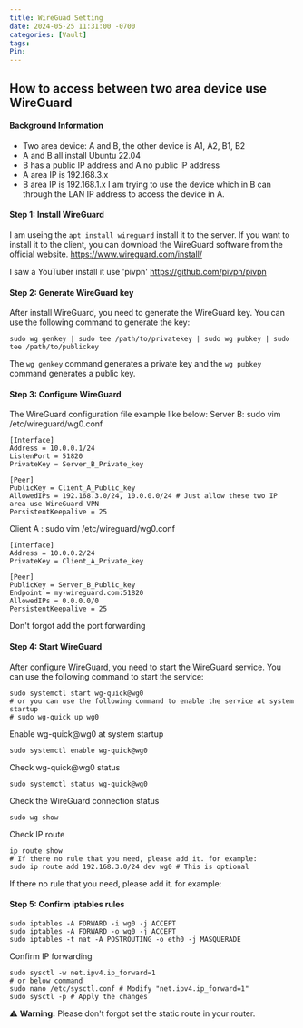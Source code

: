 ```yaml
---
title: WireGuad Setting
date: 2024-05-25 11:31:00 -0700
categories: [Vault]
tags: 
Pin:
---
```


## How to access between two area device use WireGuard

#### Background Information
   
   - Two area device: A and B, the other device is A1, A2, B1, B2 
   - A and B all install Ubuntu 22.04
   - B has a public IP address and A no public IP address
   - A area IP is 192.168.3.x
   - B area IP is 192.168.1.x
I am trying to use the device which in B can through the LAN IP address to access the device in A.

#### Step 1: Install WireGuard
I am useing the `apt install wireguard` install it to the server. If you want to install it to the client, you can download the WireGuard software from the official website. https://www.wireguard.com/install/ 

I saw a YouTuber install it use 'pivpn' https://github.com/pivpn/pivpn

#### Step 2: Generate WireGuard key
After install WireGuard, you need to generate the WireGuard key. You can use the following command to generate the key:

```shell
sudo wg genkey | sudo tee /path/to/privatekey | sudo wg pubkey | sudo tee /path/to/publickey
```
The `wg genkey` command generates a private key and the `wg pubkey` command generates a public key.

#### Step 3: Configure WireGuard
The WireGuard configuration file example like below:
Server B:
sudo vim /etc/wireguard/wg0.conf
```shell
[Interface]
Address = 10.0.0.1/24
ListenPort = 51820
PrivateKey = Server_B_Private_key

[Peer]
PublicKey = Client_A_Public_key
AllowedIPs = 192.168.3.0/24, 10.0.0.0/24 # Just allow these two IP area use WireGuard VPN
PersistentKeepalive = 25
```
Client A :
sudo vim /etc/wireguard/wg0.conf
```shell
[Interface]
Address = 10.0.0.2/24
PrivateKey = Client_A_Private_key

[Peer]
PublicKey = Server_B_Public_key
Endpoint = my-wireguard.com:51820
AllowedIPs = 0.0.0.0/0
PersistentKeepalive = 25
```
Don't forgot add the port forwarding

#### Step 4: Start WireGuard
After configure WireGuard, you need to start the WireGuard service. You can use the following command to start the service:
```shell
sudo systemctl start wg-quick@wg0
# or you can use the following command to enable the service at system startup
# sudo wg-quick up wg0
```
Enable wg-quick@wg0 at system startup
```shell
sudo systemctl enable wg-quick@wg0
```
Check wg-quick@wg0 status
```shell
sudo systemctl status wg-quick@wg0
```
Check the WireGuard connection status
```shell
sudo wg show
```
Check IP route
```shell
ip route show
# If there no rule that you need, please add it. for example:
sudo ip route add 192.168.3.0/24 dev wg0 # This is optional
```
If there no rule that you need, please add it. for example:


#### Step 5: Confirm iptables rules
```shell
sudo iptables -A FORWARD -i wg0 -j ACCEPT
sudo iptables -A FORWARD -o wg0 -j ACCEPT
sudo iptables -t nat -A POSTROUTING -o eth0 -j MASQUERADE
```
Confirm IP forwarding
```shell
sudo sysctl -w net.ipv4.ip_forward=1
# or below command
sudo nano /etc/sysctl.conf # Modify "net.ipv4.ip_forward=1"
sudo sysctl -p # Apply the changes
```

⚠️ **Warning:** Please don't forgot set the static route in your router.





